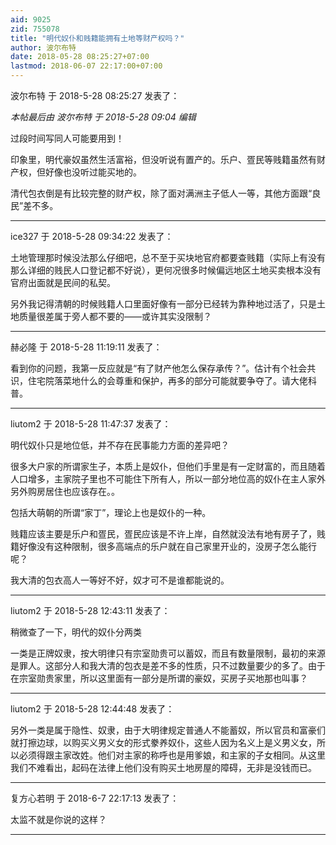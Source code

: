 ```yaml
---
aid: 9025
zid: 755078
title: "明代奴仆和贱籍能拥有土地等财产权吗？"
author: 波尔布特
date: 2018-05-28 08:25:27+07:00
lastmod: 2018-06-07 22:17:00+07:00
---
```


波尔布特 于 2018-5-28 08:25:27 发表了：

_本帖最后由 波尔布特 于 2018-5-28 09:04 编辑_

过段时间写同人可能要用到！

印象里，明代豪奴虽然生活富裕，但没听说有置产的。乐户、疍民等贱籍虽然有财产权，但好像也没听过能买地的。

清代包衣倒是有比较完整的财产权，除了面对满洲主子低人一等，其他方面跟“良民”差不多。

---

ice327 于 2018-5-28 09:34:22 发表了：

土地管理那时候没法那么仔细吧，总不至于买块地官府都要查贱籍（实际上有没有那么详细的贱民人口登记都不好说），更何况很多时候偏远地区土地买卖根本没有官府出面就是民间的私契。

另外我记得清朝的时候贱籍人口里面好像有一部分已经转为靠种地过活了，只是土地质量很差属于旁人都不要的――或许其实没限制？

---

赫必隆 于 2018-5-28 11:19:11 发表了：

看到你的问题，我第一反应就是“有了财产他怎么保存承传？”。估计有个社会共识，住宅院落菜地什么的会尊重和保护，再多的部分可能就要争夺了。请大佬科普。

---

liutom2 于 2018-5-28 11:47:37 发表了：

明代奴仆只是地位低，并不存在民事能力方面的差异吧？

很多大户家的所谓家生子，本质上是奴仆，但他们手里是有一定财富的，而且随着人口增多，主家院子里也不可能住下所有人，所以一部分地位高的奴仆在主人家外另外购房居住也应该存在。。

包括大萌朝的所谓“家丁”，理论上也是奴仆的一种。

贱籍应该主要是乐户和疍民，疍民应该是不许上岸，自然就没法有地有房子了，贱籍好像没有这种限制，很多高端点的乐户就在自己家里开业的，没房子怎么能行呢？

我大清的包衣高人一等好不好，奴才可不是谁都能说的。

---

liutom2 于 2018-5-28 12:43:11 发表了：

稍微查了一下，明代的奴仆分两类

一类是正牌奴隶，按大明律只有宗室勋贵可以蓄奴，而且有数量限制，最初的来源是罪人。这部分人和我大清的包衣是差不多的性质，只不过数量要少的多了。由于在宗室勋贵家里，所以这里面有一部分是所谓的豪奴，买房子买地那也叫事？

---

liutom2 于 2018-5-28 12:44:48 发表了：

另外一类是属于隐性、奴隶，由于大明律规定普通人不能蓄奴，所以官员和富豪们就打擦边球，以购买义男义女的形式豢养奴仆，这些人因为名义上是义男义女，所以必须得跟主家改姓。他们对主家的称呼也是用爹娘，和主家的子女相同。从这里我们不难看出，起码在法律上他们没有购买土地房屋的障碍，无非是没钱而已。

---

复方心若明 于 2018-6-7 22:17:13 发表了：

太监不就是你说的这样？

---

